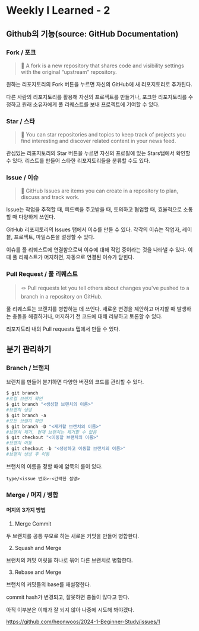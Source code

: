 # Weekly I Learned - 2

## Github의 기능(source: GitHub Documentation)
### Fork / 포크
>🍴 A fork is a new repository that shares code and visibility settings with the original “upstream” repository.

원하는 리포지토리의 Fork 버튼을 누르면 자신의 GitHub에 새 리포지토리로 추가된다.

다른 사람의 리포지토리를 활용해 자신의 프로젝트를 만들거나, 포크한 리포지토리를 수정하고 원래 소유자에게 풀 리퀘스트를 보내 프로젝트에 기여할 수 있다.

### Star / 스타
>🌟 You can star repositories and topics to keep track of projects you find interesting and discover related content in your news feed.

관심있는 리포지토리의 Star 버튼을 누르면 자신의 프로필에 있는 Stars탭에서 확인할 수 있다. 리스트를 만들어 스타한 리포지토리들을 분류할 수도 있다.
### Issue / 이슈
>🚨 GitHub Issues are items you can create in a repository to plan, discuss and track work.   

Issue는 작업을 추적할 때, 피드백을 주고받을 때, 토의하고 협업할 때, 효율적으로 소통할 때 다양하게 쓰인다.

GitHub 리포지토리의 Issues 탭에서 이슈를 만들 수 있다. 각각의 이슈는 작업자, 레이블, 프로젝트, 마일스톤을 설정할 수 있다.

이슈를 풀 리퀘스트에 연결함으로써 이슈에 대해 작업 중이라는 것을 나타낼 수 있다. 이때 풀 리퀘스트가 머지하면, 자동으로 연결된 이슈가 닫힌다.

### Pull Request / 풀 리퀘스트
>🪢 Pull requests let you tell others about changes you've pushed to a branch in a repository on GitHub.

풀 리퀘스트는 브랜치를 병합하늗 데 쓰인다. 새로운 변경을 제안하고 머지할 때 발생하는 충돌을 해결하거나, 머지하기 전 코드에 대해 리뷰하고 토론할 수 있다.

리포지토리 내의 Pull requests 탭에서 만들 수 있다.

## 분기 관리하기

### Branch / 브랜치

브랜치를 만들어 분기하면 다양한 버전의 코드를 관리할 수 있다.

```powershell
$ git branch
#로컬 브랜치 확인
$ git branch "<생성할 브랜치의 이름>"
#브랜치 생성
$ git branch -a
#모든 브랜치 확인
$ git branch -D "<제거할 브랜치의 이름>"
#브랜치 제거, 현재 브랜치는 제거할 수 없음
$ git checkout "<이동할 브랜치의 이름>"
#브랜치 이동
$ git checkout -b "<생성하고 이동할 브랜치의 이름>"
#브랜치 생성 후 이동
```
브랜치의 이름을 정할 때에 암묵의 룰이 있다.

    type/<issue 번호>-<간략한 설명>


### Merge / 머지 / 병합

#### 머지의 3가지 방법
1. Merge Commit

두 브랜치를 공통 부모로 하는 새로운 커밋을 만들어 병합한다.

2. Squash and Merge

브랜치의 커밋 여럿을 하나로 묶어 다른 브랜치로 병합한다.

3. Rebase and Merge

브랜치의 커밋들의 base를 재설정한다.

commit hash가 변경되고, 잘못하면
충돌이 많다고 한다.

아직 이부분은 이해가 잘 되지 않아 나중에 시도해 봐야겠다.

<https://github.com/heonwoos/2024-1-Beginner-Study/issues/1>